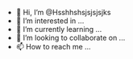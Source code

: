 - 👋 Hi, I’m @Hsshhshsjsjsjsjks
- 👀 I’m interested in ...
- 🌱 I’m currently learning ...
- 💞️ I’m looking to collaborate on ...
- 📫 How to reach me ...

<!---
Hsshhshsjsjsjsjks/Hsshhshsjsjsjsjks is a ✨ special ✨ repository because its `README.md` (this file) appears on your GitHub profile.
You can click the Preview link to take a look at your changes.
--->
